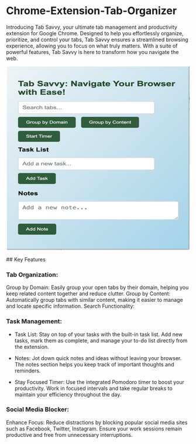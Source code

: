 # Chrome-Extension-Tab-Organizer

Introducing Tab Savvy, your ultimate tab management and productivity extension for Google Chrome. Designed to help you effortlessly organize, prioritize, and control your tabs, Tab Savvy ensures a streamlined browsing experience, allowing you to focus on what truly matters. With a suite of powerful features, Tab Savvy is here to transform how you navigate the web.
<p align="center">
<img src="https://github.com/Debdyuti-01/Chrome-Extension-Tab-Organizer/blob/main/Screenshot.png" width="500" height="500">
</p>
## Key Features 

### Tab Organization:

Group by Domain: Easily group your open tabs by their domain, helping you keep related content together and reduce clutter.
Group by Content: Automatically group tabs with similar content, making it easier to manage and locate specific information.
Search Functionality:

### Task Management:

- Task List: Stay on top of your tasks with the built-in task list. Add new tasks, mark them as complete, and manage your to-do list directly from the extension.

- Notes: Jot down quick notes and ideas without leaving your browser. The notes section helps you keep track of important thoughts and reminders.

- Stay Focused Timer: Use the integrated Pomodoro timer to boost your productivity. Work in focused intervals and take regular breaks to maintain your efficiency throughout the day.

### Social Media Blocker:

Enhance Focus: Reduce distractions by blocking popular social media sites such as Facebook, Twitter, Instagram. Ensure your work sessions remain productive and free from unnecessary interruptions.


